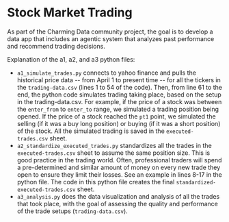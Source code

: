 # Stock Market Trading
As part of the Charming Data community project, the goal is to develop a data app that includes an agentic system that analyzes past performance and recommend trading decisions.

Explanation of the a1, a2, and a3 python files:
- `a1_simulate_trades.py` connects to yahoo finance and pulls the historical price data -- from April 1 to present time -- for all the tickers in the `trading-data.csv` (lines 1 to 54 of the code). Then, from line 61 to the end, the python code simulates trading taking place, based on the setup in the trading-data.csv. For example, if the price of a stock was between the `enter_from` to `enter_to` range, we simulated a trading position being opened. If the price of a stock reached the `pt1` point, we simulated the selling (if it was a buy long position) or buying (if it was a short position) of the stock. All the simulated trading is saved in the `executed-trades.csv` sheet.
- `a2_standardize_executed_trades.py` standardizes all the trades in the `executed-trades.csv` sheet to assume the same position size. This is good practice in the trading world. Often, professional traders will spend a pre-determined and similar amount of money on every new trade they open to ensure they limit their losses. See an example in lines 8-17 in the python file. The code in this python file creates the final `standardized-executed-trades.csv` sheet.
- `a3_analysis.py` does the data visualization and analysis of all the trades that took place, with the goal of assessing the quality and performance of the trade setups (`trading-data.csv`).
